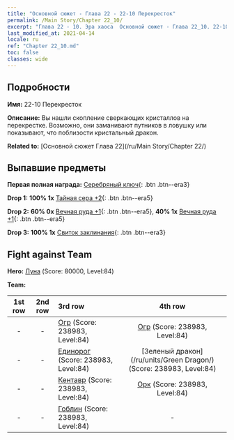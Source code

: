 ```yaml
---
title: "Основной сюжет - Глава 22 - 22-10 Перекресток"
permalink: /Main Story/Chapter 22_10/
excerpt: "Глава 22 - 10. Эра хаоса  Основной сюжет - Глава 22_10. 22-10 Перекресток"
last_modified_at: 2021-04-14
locale: ru
ref: "Chapter 22_10.md"
toc: false
classes: wide
---
```


## Подробности

 **Имя:** 22-10 Перекресток

 **Описание:** Вы нашли скопление сверкающих кристаллов на перекрестке. Возможно, они заманивают путников в ловушку или показывают, что поблизости кристальный дракон.

 **Related to:** [Основной сюжет Глава 22](/ru/Main Story/Chapter 22/)

## Выпавшие предметы

 **Первая полная награда:** [Серебряный ключ](/ru/Items/con_693/){: .btn .btn--era3}

 **Drop 1:** **100% 1x** [Тайная сера +2](/ru/Items/mat_78/){: .btn .btn--era5}

 **Drop 2:** **60% 0x** [Вечная руда +1](/ru/Items/mat_68/){: .btn .btn--era5}, **40% 1x** [Вечная руда +1](/ru/Items/mat_68/){: .btn .btn--era5}

 **Drop 3:** **100% 1x** [Свиток заклинания](/ru/Items/con_694/){: .btn .btn--era3}


## Fight against Team
 **Hero:** [Луна](/ru/heroes/Luna/) (Score: 80000, Level:84)

 **Team:**


  | 1st row | 2nd row | 3rd row | 4th row |
  |:----:|:----:|:----|:----:|
  | - | - | [Огр](/ru/units/Ogre/) (Score: 238983, Level:84)  | [Огр](/ru/units/Ogre/) (Score: 238983, Level:84)  |
  | - | - | [Единорог](/ru/units/Unicorn/) (Score: 238983, Level:84)  | [Зеленый дракон](/ru/units/Green Dragon/) (Score: 238983, Level:84)  |
  | - | - | [Кентавр](/ru/units/Centaur/) (Score: 238983, Level:84)  | [Орк](/ru/units/Orc/) (Score: 238983, Level:84)  |
  | - | - | [Гоблин](/ru/units/Goblin/) (Score: 238983, Level:84)  | - |


